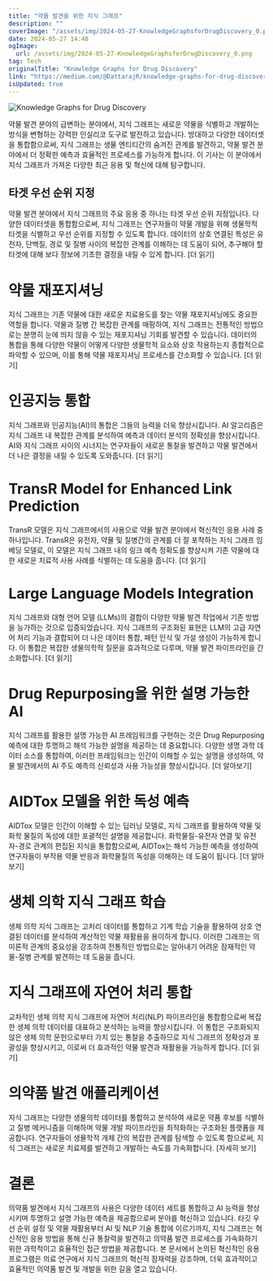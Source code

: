 ```yaml
---
title: "약물 발견을 위한 지식 그래프"
description: ""
coverImage: "/assets/img/2024-05-27-KnowledgeGraphsforDrugDiscovery_0.png"
date: 2024-05-27 14:48
ogImage:
  url: /assets/img/2024-05-27-KnowledgeGraphsforDrugDiscovery_0.png
tag: Tech
originalTitle: "Knowledge Graphs for Drug Discovery"
link: "https://medium.com/@DattarajR/knowledge-graphs-for-drug-discovery-e1485d368fbd"
isUpdated: true
---
```


![Knowledge Graphs for Drug Discovery](/assets/img/2024-05-27-KnowledgeGraphsforDrugDiscovery_0.png)

약물 발견 분야의 급변하는 분야에서, 지식 그래프는 새로운 약물을 식별하고 개발하는 방식을 변형하는 강력한 인실리코 도구로 발전하고 있습니다. 방대하고 다양한 데이터셋을 통합함으로써, 지식 그래프는 생물 엔티티간의 숨겨진 관계를 발견하고, 약물 발견 분야에서 더 정확한 예측과 효율적인 프로세스를 가능하게 합니다. 이 기사는 이 분야에서 지식 그래프가 가져온 다양한 최근 응용 및 혁신에 대해 탐구합니다.

## 타겟 우선 순위 지정

약물 발견 분야에서 지식 그래프의 주요 응용 중 하나는 타겟 우선 순위 지정입니다. 다양한 데이터셋을 통합함으로써, 지식 그래프는 연구자들이 약물 개발을 위해 생물학적 타겟을 식별하고 우선 순위를 지정할 수 있도록 합니다. 데이터의 상호 연결된 특성은 유전자, 단백질, 경로 및 질병 사이의 복잡한 관계를 이해하는 데 도움이 되어, 추구해야 할 타겟에 대해 보다 정보에 기초한 결정을 내릴 수 있게 합니다. [더 읽기]

<!-- cozy-coder - 수평 -->

<ins class="adsbygoogle"
     style="display:block"
     data-ad-client="ca-pub-4877378276818686"
     data-ad-slot="1107185301"
     data-ad-format="auto"
     data-full-width-responsive="true"></ins>

<script>
     (adsbygoogle = window.adsbygoogle || []).push({});
</script>

# 약물 재포지셔닝

지식 그래프는 기존 약물에 대한 새로운 치료용도를 찾는 약물 재포지셔닝에도 중요한 역할을 합니다. 약물과 질병 간 복잡한 관계를 매핑하여, 지식 그래프는 전통적인 방법으로는 분명히 눈에 띄지 않을 수 있는 재포지셔닝 기회를 발견할 수 있습니다. 데이터의 통합을 통해 다양한 약물이 어떻게 다양한 생물학적 요소와 상호 작용하는지 종합적으로 파악할 수 있으며, 이를 통해 약물 재포지셔닝 프로세스를 간소화할 수 있습니다. [더 읽기]

# 인공지능 통합

지식 그래프와 인공지능(AI)의 통합은 그들의 능력을 더욱 향상시킵니다. AI 알고리즘은 지식 그래프 내 복잡한 관계를 분석하여 예측과 데이터 분석의 정확성을 향상시킵니다. AI와 지식 그래프 사이의 시너지는 연구자들이 새로운 통찰을 발견하고 약물 발견에서 더 나은 결정을 내릴 수 있도록 도와줍니다. [더 읽기]

<!-- cozy-coder - 수평 -->

<ins class="adsbygoogle"
     style="display:block"
     data-ad-client="ca-pub-4877378276818686"
     data-ad-slot="1107185301"
     data-ad-format="auto"
     data-full-width-responsive="true"></ins>

<script>
     (adsbygoogle = window.adsbygoogle || []).push({});
</script>

# TransR Model for Enhanced Link Prediction

TransR 모델은 지식 그래프에서의 사용으로 약물 발견 분야에서 혁신적인 응용 사례 중 하나입니다. TransR은 유전자, 약물 및 질병간의 관계를 더 잘 포착하는 지식 그래프 임베딩 모델로, 이 모델은 지식 그래프 내의 링크 예측 정확도를 향상시켜 기존 약물에 대한 새로운 치료적 사용 사례를 식별하는 데 도움을 줍니다. [더 읽기]

# Large Language Models Integration

지식 그래프와 대형 언어 모델 (LLMs)의 결합이 다양한 약물 발견 작업에서 기존 방법을 능가하는 것으로 입증되었습니다. 지식 그래프의 구조화된 표현은 LLM의 고급 자연어 처리 기능과 결합되어 더 나은 데이터 통합, 패턴 인식 및 가설 생성이 가능하게 합니다. 이 통합은 복잡한 생물의학적 질문을 효과적으로 다루며, 약물 발견 파이프라인을 간소화합니다. [더 읽기]

<!-- cozy-coder - 수평 -->

<ins class="adsbygoogle"
     style="display:block"
     data-ad-client="ca-pub-4877378276818686"
     data-ad-slot="1107185301"
     data-ad-format="auto"
     data-full-width-responsive="true"></ins>

<script>
     (adsbygoogle = window.adsbygoogle || []).push({});
</script>

# Drug Repurposing을 위한 설명 가능한 AI

지식 그래프를 활용한 설명 가능한 AI 프레임워크를 구현하는 것은 Drug Repurposing 예측에 대한 투명하고 해석 가능한 설명을 제공하는 데 중요합니다. 다양한 생명 과학 데이터 소스를 통합하여, 이러한 프레임워크는 인간이 이해할 수 있는 설명을 생성하여, 약물 발견에서의 AI 주도 예측의 신뢰성과 사용 가능성을 향상시킵니다. [더 알아보기]

# AIDTox 모델을 위한 독성 예측

AIDTox 모델은 인간이 이해할 수 있는 딥러닝 모델로, 지식 그래프를 활용하여 약물 및 화학 물질의 독성에 대한 포괄적인 설명을 제공합니다. 화학물질-유전자 연결 및 유전자-경로 관계의 편집된 지식을 통합함으로써, AIDTox는 해석 가능한 예측을 생성하여 연구자들이 부작용 약물 반응과 화학물질의 독성을 이해하는 데 도움이 됩니다. [더 알아보기]

<!-- cozy-coder - 수평 -->

<ins class="adsbygoogle"
     style="display:block"
     data-ad-client="ca-pub-4877378276818686"
     data-ad-slot="1107185301"
     data-ad-format="auto"
     data-full-width-responsive="true"></ins>

<script>
     (adsbygoogle = window.adsbygoogle || []).push({});
</script>

# 생체 의학 지식 그래프 학습

생체 의학 지식 그래프는 고처리 데이터를 통합하고 기계 학습 기술을 활용하여 상호 연결된 데이터를 분석하여 계산적인 약물 재활용을 용이하게 합니다. 이러한 그래프는 의미론적 관계의 중요성을 강조하여 전통적인 방법으로는 알아내기 어려운 잠재적인 약물-질병 관계를 발견하는 데 도움을 줍니다.

# 지식 그래프에 자연어 처리 통합

교차적인 생체 의학 지식 그래프에 자연어 처리(NLP) 파이프라인을 통합함으로써 복잡한 생체 의학 데이터를 대표하고 분석하는 능력을 향상시킵니다. 이 통합은 구조화되지 않은 생체 의학 문헌으로부터 가치 있는 통찰을 추출하므로 지식 그래프의 정확성과 포괄성을 향상시키고, 이로써 더 효과적인 약물 발견과 재활용을 가능하게 합니다. [더 읽기]

<!-- cozy-coder - 수평 -->

<ins class="adsbygoogle"
     style="display:block"
     data-ad-client="ca-pub-4877378276818686"
     data-ad-slot="1107185301"
     data-ad-format="auto"
     data-full-width-responsive="true"></ins>

<script>
     (adsbygoogle = window.adsbygoogle || []).push({});
</script>

# 의약품 발견 애플리케이션

지식 그래프는 다양한 생물의학 데이터를 통합하고 분석하여 새로운 약품 후보를 식별하고 질병 메커니즘을 이해하며 약물 개발 파이프라인을 최적화하는 구조화된 플랫폼을 제공합니다. 연구자들이 생물학적 개체 간의 복잡한 관계를 탐색할 수 있도록 함으로써, 지식 그래프는 새로운 치료제를 발견하고 개발하는 속도를 가속화합니다. [자세히 보기]

# 결론

의약품 발견에서 지식 그래프의 사용은 다양한 데이터 세트를 통합하고 AI 능력을 향상시키며 투명하고 설명 가능한 예측을 제공함으로써 분야를 혁신하고 있습니다. 타깃 우선 순위 설정 및 약물 재활용부터 AI 및 NLP 기술 통합에 이르기까지, 지식 그래프는 혁신적인 응용 방법을 통해 신규 통찰력을 발견하고 의약품 발견 프로세스를 가속화하기 위한 과학적이고 효율적인 접근 방법을 제공합니다. 본 문서에서 논의된 혁신적인 응용 프로그램은 의료 연구에서 지식 그래프의 혁신적 잠재력을 강조하며, 더욱 효과적이고 효율적인 의약품 발견 및 개발을 위한 길을 열고 있습니다.
